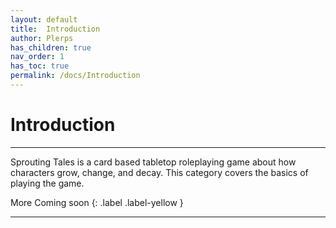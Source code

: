 ```yaml
---
layout: default
title:  Introduction
author: Plerps
has_children: true
nav_order: 1
has_toc: true
permalink: /docs/Introduction
---
```


# Introduction

---

Sprouting Tales is a card based tabletop roleplaying game about how characters grow, change, and decay. This category covers the basics of playing the game. 

<div markdown="1">
More Coming soon
{: .label .label-yellow }
</div>

---
